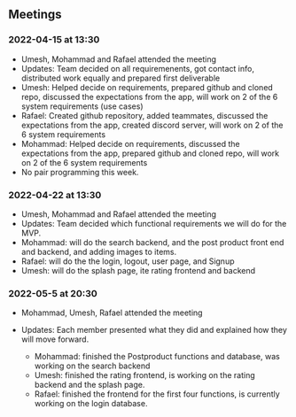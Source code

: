 ## Meetings


### 2022-04-15 at 13:30
- Umesh, Mohammad and Rafael attended the meeting
- Updates: Team decided on all requiremenents, got contact info, distributed work equally and prepared first deliverable
- Umesh: Helped decide on requirements, prepared github and cloned repo, discussed the expectations from the app, will work on 2 of the 6 system requirements (use cases)
- Rafael: Created github repository, added teammates, discussed the expectations from the app, created discord server, will work on 2 of the 6 system requirements
- Mohammad: Helped decide on requirements, discussed the expectations from the app, prepared github and cloned repo, will work on 2 of the 6 system requirements
- No pair programming this week.

### 2022-04-22 at 13:30
- Umesh, Mohammad and Rafael attended the meeting
- Updates: Team decided which functional requirements we will do for the MVP.
- Mohammad: will do the search backend, and the post product front end and backend, and adding images to items.
- Rafael: will do the the login, logout, user page, and Signup
- Umesh: will do the splash page, ite rating frontend and backend



### 2022-05-5 at 20:30
- Mohammad, Umesh, Rafael attended the meeting
- Updates: Each member presented what they did and explained how they will move forward.
  
  - Mohammad: finished the Postproduct functions and database, was working on the search backend
  - Umesh: finished the rating frontend, is working on the rating backend and the splash page.
  - Rafael: finished the frontend for the first four functions, is currently working on the login database. 


